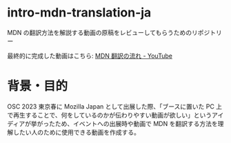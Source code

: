 # intro-mdn-translation-ja

MDN の翻訳方法を解説する動画の原稿をレビューしてもらうためのリポジトリー

最終的に完成した動画はこちら: [MDN 翻訳の流れ - YouTube](https://www.youtube.com/watch?v=KxMmm98emKw)

# 背景・目的

OSC 2023 東京春に Mozilla Japan として出展した際、「ブースに置いた PC 上で再生することで、何をしているのかが伝わりやすい動画が欲しい」というアイディアが挙がったため、イベントへの出展時や動画で MDN を翻訳する方法を理解したい人のために使用できる動画を作成する。
